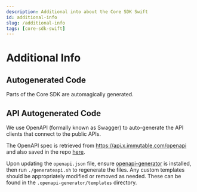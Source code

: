 ```yaml
---
description: Additional into about the Core SDK Swift
id: additional-info
slug: /additional-info
tags: [core-sdk-swift]
---
```


# Additional Info

## Autogenerated Code

Parts of the Core SDK are automagically generated.

## API Autogenerated Code

We use OpenAPI (formally known as Swagger) to auto-generate the API clients that connect to the public APIs.

The OpenAPI spec is retrieved from https://api.x.immutable.com/openapi and also saved in the repo [here](openapi.json).

Upon updating the `openapi.json` file, ensure [openapi-generator](https://openapi-generator.tech/) is installed, then run `./generateapi.sh` to regenerate the files. Any custom templates should be appropriately modified or removed as needed. These can be found in the `.openapi-generator/templates` directory.
